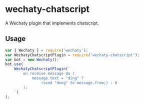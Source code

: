 # wechaty-chatscript

A Wechaty plugin that implements chatscript.

## Usage

```js
var { Wechaty } = require('wechaty');
var WechatyChatscriptPlugin = require('wechaty-chatscript');
var bot = new Wechaty();
bot.use(
	WechatyChatscriptPlugin(`
		on receive message do (
			message.text = "ding" ?
				(send "dong" to message.from;) : 0
		);
	`)
);
```
